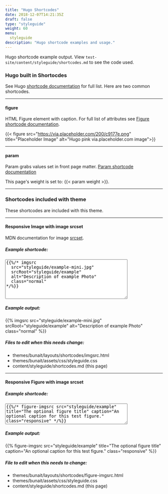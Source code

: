 ```yaml
---
title: "Hugo Shortcodes"
date: 2018-12-07T14:21:35Z
draft: false
type: "styleguide"
weight: 60
menu:
  styleguide
description: "Hugo shortcode examples and usage."
---
```


Hugo shortcode example output. View <code>test-site/content/styleguide/shortcodes.md</code> to see the code used.


### Hugo built in Shortocdes

See Hugo [shortcode documentation](https://gohugo.io/content-management/shortcodes/) for full list. Here are two common shortcodes.

----

#### figure

HTML Figure element with caption. For full list of attributes see [Figure shortcode documentation](https://gohugo.io/content-management/shortcodes/#figure).

{{< figure src="https://via.placeholder.com/200/c9177e.png" title="Placeholder Image" alt="Hugo pink via.placeholder.com image">}}

<hr style="clear: both">

#### param

Param grabs values set in front page matter. [Param shortcode documentation](https://gohugo.io/content-management/shortcodes/#param)

This page's weight is set to: {{< param weight >}}.

----

### Shortcodes included with theme

These shortcodes are included with this theme.

----

#### Responsive Image with image srcset

MDN documentation for image [srcset](https://developer.mozilla.org/en-US/docs/Learn/HTML/Multimedia_and_embedding/Responsive_images#Resolution_switching_Different_sizes).

##### Example shortcode:

<textarea rows="8" cols="46">
{{%/* imgsrc
  src="styleguide/example-mini.jpg"
  srcRoot="styleguide/example"
  alt="Description of example Photo"
  class="normal"
*/%}}
</textarea>

##### Example output:

{{% imgsrc
  src="styleguide/example-mini.jpg"
  srcRoot="styleguide/example"
  alt="Description of example Photo"
  class="normal"
%}}

##### Files to edit when this needs change:

- themes/bunait/layouts/shortcodes/imgsrc.html
- themes/bunait/assets/css/styleguide.css
- content/styleguide/shortcodes.md (this page)

----

#### Responsive Figure with image srcset

##### Example shortcode:

<textarea rows="4" cols="46">
{{%/* figure-imgsrc src="styleguide/example" title="The optional figure title" caption="An optional caption for this test figure." class="responsive" */%}}
</textarea>

##### Example output:

{{% figure-imgsrc src="styleguide/example" title="The optional figure title" caption="An optional caption for this test figure." class="responsive" %}}

##### File to edit when this needs to change:

- themes/bunait/layouts/shortcodes/figure-imgsrc.html
- themes/bunait/assets/css/styleguide.css
- content/styleguide/shortcodes.md (this page)
